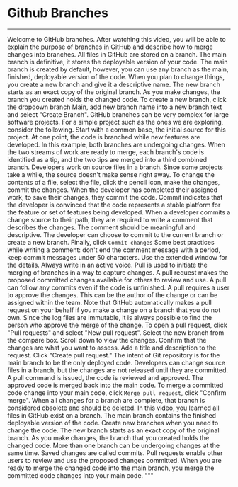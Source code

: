 # Github Branches
---
Welcome to GitHub branches.
After watching this video,
you will be able to explain the purpose of branches in
GitHub and describe how to merge changes into branches.
All files in GitHub are stored on a branch.
The main branch is definitive,
it stores the deployable version of your code.
The main branch is created by default, however,
you can use any branch as the main,
finished, deployable version of the code.
When you plan to change things,
you create a new branch and give it a descriptive name.
The new branch starts as
an exact copy of the original branch.
As you make changes,
the branch you created holds the changed code.
To create a new branch,
click the dropdown branch Main,
add new branch name into
a new branch text and select "Create Branch".
GitHub branches can be very
complex for large software projects.
For a simple project such as the ones
we are exploring, consider the following.
Start with a common base,
the initial source for this project.
At one point, the code is
branched while new features are developed.
In this example, both branches are undergoing changes.
When the two streams of work are ready to merge,
each branch's code is identified as a tip,
and the two tips are merged into a third combined branch.
Developers work on source files in a branch.
Since some projects take a while,
the source doesn't make sense right away.
To change the contents of a file, select the file,
click the pencil icon,
make the changes, commit the changes.
When the developer has completed their assigned work,
to save their changes, they commit the code.
Commit indicates that the developer
is convinced that the code represents
a stable platform for
the feature or set of features being developed.
When a developer commits a change source to their path,
they are required to write
a comment that describes the changes.
The comment should be meaningful and descriptive.
The developer can choose to commit to
the current branch or create a new branch.
Finally, click ```Commit changes```
Some best practices while writing a comment:
don't end the comment message with a period,
keep commit messages under 50 characters.
Use the extended window for the details.
Always write in an active voice.
Pull is used to initiate
the merging of branches in a way to capture changes.
A pull request makes
the proposed committed changes
available for others to review and use.
A pull can follow any commits
even if the code is unfinished.
A pull requires a user to approve the changes.
This can be the author of the change
or can be assigned within the team.
Note that GitHub automatically makes a pull request on
your behalf if you make a change
on a branch that you do not own.
Since the log files are immutable,
it is always possible to find
the person who approve the merge of the change.
To open a pull request,
click "Pull requests" and select "New pull request".
Select the new branch from the compare box.
Scroll down to view the changes.
Confirm that the changes are what you want to assess.
Add a title and description to the request.
Click "Create pull request."
The intent of Git repository is for
the main branch to be the only deployed code.
Developers can change source files in a branch,
but the changes are not
released until they are committed.
A pull command is issued,
the code is reviewed and approved.
The approved code is merged back into the main code.
To merge a committed code change into your main code,
click ```Merge pull request```, click "Confirm merge".
When all changes for a branch are complete,
that branch is considered obsolete and should be deleted.
In this video, you learned
all files in GitHub exist on a branch.
The main branch contains
the finished deployable version of the code.
Create new branches when you need to change the code.
The new branch starts as
an exact copy of the original branch.
As you make changes, the branch
that you created holds the changed code.
More than one branch can be
undergoing changes at the same time.
Saved changes are called commits.
Pull requests enable other users to
review and use the proposed changes committed.
When you are ready to merge
the changed code into the main branch,
you merge the committed code changes into your main code.
"""
